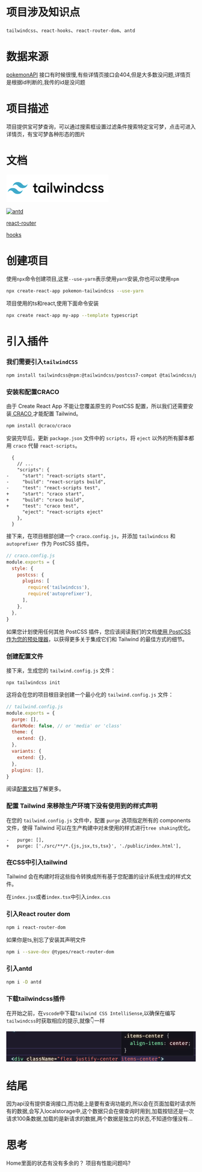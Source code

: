 # 项目涉及知识点

`tailwindcss`、`react-hooks`、`react-router-dom`、`antd`

# 数据来源

[pokemonAPI](https://pokeapi.co/)
接口有时候很慢,有些详情页接口会404,但是大多数没问题,详情页是根据id判断的,我传的id是没问题

# 项目描述

项目提供宝可梦查询，可以通过搜索框设置过滤条件搜索特定宝可梦，点击可进入详情页，有宝可梦各种形态的图片

# 文档

[![tailwindcss](./src/static/tailwindcss.png "tailwindcss")](https://www.tailwindcss.cn/)



[![antd](https://gw.alipayobjects.com/zos/rmsportal/KDpgvguMpGfqaHPjicRK.svg "antd")](https://ant.design/index-cn)



[react-router](https://reactrouter.com/web/guides/quick-start)

[hooks](https://zh-hans.reactjs.org/docs/hooks-intro.html)

# 创建项目

使用`npx`命令创建项目,这里`--use-yarn`表示使用`yarn`安装,你也可以使用`npm`

```bash
npx create-react-app pokemon-tailwindcss --use-yarn
```

项目使用的ts和react,使用下面命令安装

```bash
npx create react-app my-app --template typescript
```

# 引入插件

### 我们需要引入`tailwindCSS`

```bash
npm install tailwindcss@npm:@tailwindcss/postcss7-compat @tailwindcss/postcss7-compat postcss@^7 autoprefixer@^9
```

### 安装和配置CRACO

由于 Create React App 不能让您覆盖原生的 PostCSS 配置，所以我们还需要安装[ CRACO ](https://github.com/gsoft-inc/craco)才能配置 Tailwind。

```bash
npm install @craco/craco
```

安装完毕后，更新 `package.json` 文件中的 `scripts`，将 `eject` 以外的所有脚本都用 `craco` 代替 `react-scripts`。

```diff-json
  {
    // ...
    "scripts": {
-     "start": "react-scripts start",
-     "build": "react-scripts build",
-     "test": "react-scripts test",
+     "start": "craco start",
+     "build": "craco build",
+     "test": "craco test",
      "eject": "react-scripts eject"
    },
  }
```

接下来，在项目根部创建一个 `craco.config.js`，并添加 `tailwindcss` 和 `autoprefixer `作为 PostCSS 插件。

```js
// craco.config.js
module.exports = {
  style: {
    postcss: {
      plugins: [
        require('tailwindcss'),
        require('autoprefixer'),
      ],
    },
  },
}
```

如果您计划使用任何其他 PostCSS 插件，您应该阅读我们的文档[使用 PostCSS 作为您的预处理器](https://www.tailwindcss.cn/docs/using-with-preprocessors)，以获得更多关于集成它们和 Tailwind 的最佳方式的细节。

### 创建配置文件

接下来，生成您的 `tailwind.config.js` 文件：

```shell
npx tailwindcss init
```

这将会在您的项目根目录创建一个最小化的 `tailwind.config.js` 文件：

```js
// tailwind.config.js
module.exports = {
  purge: [],
  darkMode: false, // or 'media' or 'class'
  theme: {
    extend: {},
  },
  variants: {
    extend: {},
  },
  plugins: [],
}
```

阅读[配置文档](https://www.tailwindcss.cn/docs/configuration)了解更多。

###  配置 Tailwind 来移除生产环境下没有使用到的样式声明

在您的 `tailwind.config.js` 文件中，配置 `purge` 选项指定所有的 components 文件，使得 Tailwind 可以在生产构建中对未使用的样式进行`tree shaking`优化。

```diff-js
-   purge: [],
+   purge: ['./src/**/*.{js,jsx,ts,tsx}', './public/index.html'],
```

### 在CSS中引入tailwind

Tailwind 会在构建时将这些指令转换成所有基于您配置的设计系统生成的样式文件。

在`index.jsx`或者`index.tsx`中引入`index.css`

### 引入React router dom

```bash
npm i react-router-dom
```

如果你是ts,别忘了安装其声明文件

```bash
npm i --save-dev @types/react-router-dom
```

### 引入antd

```bash
npm i -D antd
```

### 下载tailwindcss插件

在开始之前，在`vscode`中下载`Tailwind CSS IntelliSense`,以确保在编写`tailwindcss`时获取相应的提示,就像👇一样

![image-20210326105517507](./src/static/tailwindcss插件效果图.png)

# 结尾
因为api没有提供查询接口,而功能上是要有查询功能的,所以会在页面加载时请求所有的数据,会写入localstorage中,这个数据只会在做查询时用到,加载按钮还是一次请求100条数据,加载的是新请求的数据,两个数据是独立的状态,不知道你懂没有...
# 思考
Home里面的状态有没有多余的？
项目有性能问题吗?


